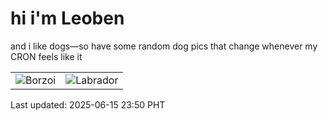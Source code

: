 # hi i'm Leoben

and i like dogs—so have some random dog pics that change whenever my CRON feels like it

|  |  |
|--------|----------|
| ![Borzoi](https://random-dog-vercel.vercel.app/api/random-borzoi?v=1750002649) | ![Labrador](https://random-dog-vercel.vercel.app/api/random-labrador?v=1750002649) |

Last updated: 2025-06-15 23:50 PHT
